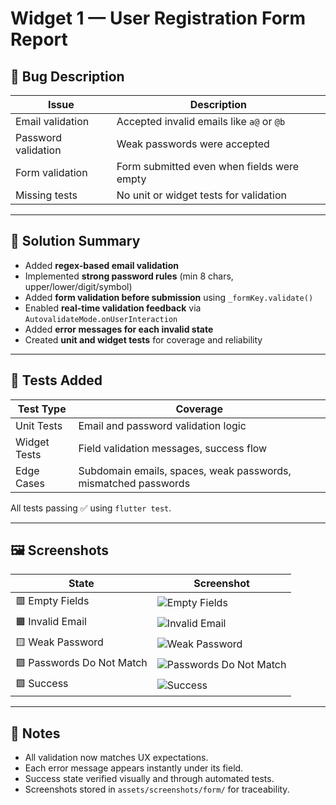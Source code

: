 # Widget 1 — User Registration Form Report

## 🐞 Bug Description

| Issue | Description |
|--------|-------------|
| Email validation | Accepted invalid emails like `a@` or `@b` |
| Password validation | Weak passwords were accepted |
| Form validation | Form submitted even when fields were empty |
| Missing tests | No unit or widget tests for validation |

---

## 🔧 Solution Summary

- Added **regex-based email validation**  
- Implemented **strong password rules** (min 8 chars, upper/lower/digit/symbol)  
- Added **form validation before submission** using `_formKey.validate()`  
- Enabled **real-time validation feedback** via `AutovalidateMode.onUserInteraction`  
- Added **error messages for each invalid state**  
- Created **unit and widget tests** for coverage and reliability

---

## 🧪 Tests Added

| Test Type | Coverage |
|------------|-----------|
| Unit Tests | Email and password validation logic |
| Widget Tests | Field validation messages, success flow |
| Edge Cases | Subdomain emails, spaces, weak passwords, mismatched passwords |

All tests passing ✅ using `flutter test`.

---

## 🖼️ Screenshots

| State | Screenshot |
|--------|-------------|
| 🟥 Empty Fields | ![Empty Fields](../assets/screenshots/form/empty_fields.png) |
| 🟧 Invalid Email | ![Invalid Email](../assets/screenshots/form/please_enter_a_valid_email.png) |
| 🟨 Weak Password | ![Weak Password](../assets/screenshots/form/password_is_too_weak.png) |
| 🟪 Passwords Do Not Match | ![Passwords Do Not Match](../assets/screenshots/form/passwords_do_not_match.png) |
| 🟩 Success | ![Success](../assets/screenshots/form/registration_successful.png) |

---

## 🧩 Notes

- All validation now matches UX expectations.  
- Each error message appears instantly under its field.  
- Success state verified visually and through automated tests.  
- Screenshots stored in `assets/screenshots/form/` for traceability.
